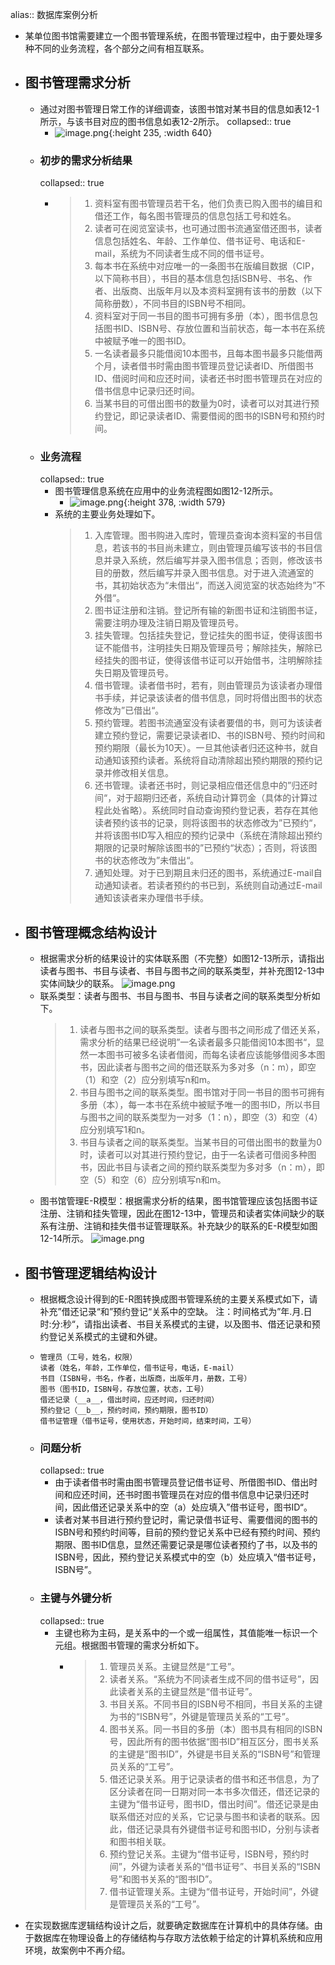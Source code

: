 alias:: 数据库案例分析

- 某单位图书馆需要建立一个图书管理系统，在图书管理过程中，由于要处理多种不同的业务流程，各个部分之间有相互联系。
- ## 图书管理需求分析
	- 通过对图书管理日常工作的详细调查，该图书馆对某书目的信息如表12-1所示，与该书目对应的图书信息如表12-2所示。
	  collapsed:: true
		- ![image.png](../assets/image_1649633123475_0.png){:height 235, :width 640}
	- ### 初步的需求分析结果
	  collapsed:: true
		- > 1. 资料室有图书管理员若干名，他们负责已购入图书的编目和借还工作，每名图书管理员的信息包括工号和姓名。
		  > 2. 读者可在阅览室读书，也可通过图书流通室借还图书，读者信息包括姓名、年龄、工作单位、借书证号、电话和E-mail，系统为不同读者生成不同的借书证号。
		  > 3. 每本书在系统中对应唯一的一条图书在版编目数据（CIP，以下简称书目），书目的基本信息包括ISBN号、书名、作者、出版商、出版年月以及本资料室拥有该书的册数（以下简称册数），不同书目的ISBN号不相同。
		  > 4. 资料室对于同一书目的图书可拥有多册（本），图书信息包括图书ID、ISBN号、存放位置和当前状态，每一本书在系统中被赋予唯一的图书ID。
		  > 5. 一名读者最多只能借阅10本图书，且每本图书最多只能借两个月，读者借书时需由图书管理员登记读者ID、所借图书ID、借阅时间和应还时间，读者还书时图书管理员在对应的借书信息中记录归还时间。
		  > 6. 当某书目的可借出图书的数量为0时，读者可以对其进行预约登记，即记录读者ID、需要借阅的图书的ISBN号和预约时间。
	- ### 业务流程
	  collapsed:: true
		- 图书管理信息系统在应用中的业务流程图如图12-12所示。
			- ![image.png](../assets/image_1649633139712_0.png){:height 378, :width 579}
		- 系统的主要业务处理如下。
		  > 1. 入库管理。图书购进入库时，管理员查询本资料室的书目信息，若该书的书目尚未建立，则由管理员编写该书的书目信息并录入系统，然后编写并录入图书信息；否则，修改该书目的册数，然后编写并录入图书信息。对于进入流通室的书，其初始状态为“未借出“，而送入阅览室的状态始终为”不外借“。
		  > 2. 图书证注册和注销。登记所有输的新图书证和注销图书证，需要注明办理及注销日期及管理员号。
		  > 3. 挂失管理。包括挂失登记，登记挂失的图书证，使得该图书证不能借书，注明挂失日期及管理员号；解除挂失，解除已经挂失的图书证，使得该借书证可以开始借书，注明解除挂失日期及管理员号。
		  > 4. 借书管理。读者借书时，若有，则由管理员为该读者办理借书手续，并记录该读者的借书信息，同时将借出图书的状态修改为”已借出“。
		  > 5. 预约管理。若图书流通室没有读者要借的书，则可为该读者建立预约登记，需要记录读者ID、书的ISBN号、预约时间和预约期限（最长为10天）。一旦其他读者归还这种书，就自动通知该预约读者。系统将自动清除超出预约期限的预约记录并修改相关信息。
		  > 6. 还书管理。读者还书时，则记录相应借还信息中的”归还时间“，对于超期归还者，系统自动计算罚金（具体的计算过程此处省略）。系统同时自动查询预约登记表，若存在其他读者预约该书的记录，则将该图书的状态修改为”已预约“，并将该图书ID写入相应的预约记录中（系统在清除超出预约期限的记录时解除该图书的”已预约“状态）；否则，将该图书的状态修改为”未借出“。
		  > 7. 通知处理。对于已到期且未归还的图书，系统通过E-mail自动通知读者。若读者预约的书已到，系统则自动通过E-mail通知该读者来办理借书手续。
- ## 图书管理概念结构设计
	- 根据需求分析的结果设计的实体联系图（不完整）如图12-13所示，请指出读者与图书、书目与读者、书目与图书之间的联系类型，并补充图12-13中实体间缺少的联系。
	  ![image.png](../assets/image_1649633395698_0.png)
	- 联系类型：读者与图书、书目与图书、书目与读者之间的联系类型分析如下。
	  > 1. 读者与图书之间的联系类型。读者与图书之间形成了借还关系，需求分析的结果已经说明”一名读者最多只能借阅10本图书“，显然一本图书可被多名读者借阅，而每名读者应该能够借阅多本图书，因此读者与图书之间的借还联系为多对多（n：m），即空（1）和空（2）应分别填写n和m。
	  > 2. 书目与图书之间的联系类型。图书馆对于同一书目的图书可拥有多册（本），每一本书在系统中被赋予唯一的图书ID，所以书目与图书之间的联系类型为一对多（1：n），即空（3）和空（4）应分别填写1和n。
	  > 3. 书目与读者之间的联系类型。当某书目的可借出图书的数量为0时，读者可以对其进行预约登记，由于一名读者可借阅多种图书，因此书目与读者之间的预约联系类型为多对多（n：m），即空（5）和空（6）应分别填写n和m。
	- 图书馆管理E-R模型：根据需求分析的结果，图书馆管理应该包括图书证注册、注销和挂失管理，因此在图12-13中，管理员和读者实体间缺少的联系有注册、注销和挂失借书证管理联系。补充缺少的联系的E-R模型如图12-14所示。
	  ![image.png](../assets/image_1649633417249_0.png)
- ## 图书管理逻辑结构设计
	- 根据概念设计得到的E-R图转换成图书管理系统的主要关系模式如下，请补充”借还记录“和”预约登记“关系中的空缺。
	  注：时间格式为”年.月.日 时:分:秒“，请指出读者、书目关系模式的主键，以及图书、借还记录和预约登记关系模式的主键和外键。
	- ```
	  管理员（工号，姓名，权限）
	  读者（姓名，年龄，工作单位，借书证号，电话，E-mail）
	  书目（ISBN号，书名，作者，出版商，出版年月，册数，工号）
	  图书（图书ID，ISBN号，存放位置，状态，工号）
	  借还记录（__a__，借出时间，应还时间，归还时间）
	  预约登记（__b__，预约时间，预约期限，图书ID）
	  借书证管理（借书证号，使用状态，开始时间，结束时间，工号）
	  ```
	- ### 问题分析
	  collapsed:: true
		- 由于读者借书时需由图书管理员登记借书证号、所借图书ID、借出时间和应还时间，还书时图书管理员在对应的借书信息中记录归还时间，因此借还记录关系中的空（a）处应填入”借书证号，图书ID“。
		- 读者对某书目进行预约登记时，需记录借书证号、需要借阅的图书的ISBN号和预约时间等，目前的预约登记关系中已经有预约时间、预约期限、图书ID信息，显然还需要记录是哪位读者预约了书，以及书的ISBN号，因此，预约登记关系模式中的空（b）处应填入“借书证号，ISBN号”。
	- ### 主键与外键分析
	  collapsed:: true
		- 主键也称为主码，是关系中的一个或一组属性，其值能唯一标识一个元组。根据图书管理的需求分析如下。
			- > 1. 管理员关系。主键显然是“工号”。
			  > 2. 读者关系。“系统为不同读者生成不同的借书证号”，因此读者关系的主键显然是“借书证号”。
			  > 3. 书目关系。不同书目的ISBN号不相同，书目关系的主键为书的“ISBN号”，外键是管理员关系的“工号”。
			  > 4. 图书关系。同一书目的多册（本）图书具有相同的ISBN号，因此所有的图书依据“图书ID”相互区分，图书关系的主键是“图书ID”，外键是书目关系的“ISBN号”和管理员关系的“工号”。
			  > 5. 借还记录关系。用于记录读者的借书和还书信息，为了区分读者在同一日期对同一本书多次借还，借还记录的主键为“借书证号，图书ID，借出时间”。借还记录是由联系借还对应的关系，它记录与图书和读者的联系。因此，借还记录具有外键借书证号和图书ID，分别与读者和图书相关联。
			  > 6. 预约登记关系。主键为“借书证号，ISBN号，预约时间”，外键为读者关系的“借书证号”、书目关系的“ISBN号”和图书关系的“图书ID”。
			  > 7. 借书证管理关系。主键为“借书证号，开始时间”，外键是管理员关系的“工号”。
- 在实现数据库逻辑结构设计之后，就要确定数据库在计算机中的具体存储。由于数据库在物理设备上的存储结构与存取方法依赖于给定的计算机系统和应用环境，故案例中不再介绍。